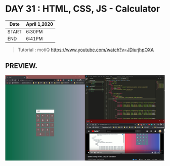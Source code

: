 # DAY 31 :  HTML, CSS, JS - Calculator

| Date | April 1,2020 |
| ------ | ------ |
| START |6:30PM |
| END | 6:41PM |



> Tutorial : motiQ https://www.youtube.com/watch?v=JDiurjhpOXA

## PREVIEW.
![Preview](Untitled.jpg)
